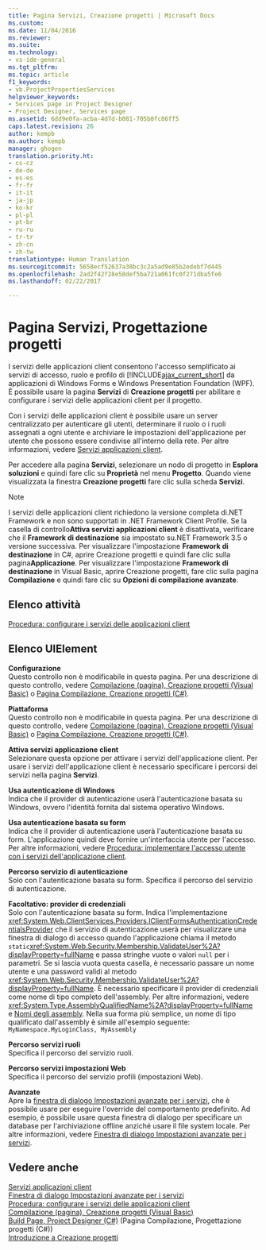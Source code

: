 ```yaml
---
title: Pagina Servizi, Creazione progetti | Microsoft Docs
ms.custom: 
ms.date: 11/04/2016
ms.reviewer: 
ms.suite: 
ms.technology:
- vs-ide-general
ms.tgt_pltfrm: 
ms.topic: article
f1_keywords:
- vb.ProjectPropertiesServices
helpviewer_keywords:
- Services page in Project Designer
- Project Designer, Services page
ms.assetid: 6dd9e0fa-acba-4d7d-b081-705b0fc86ff5
caps.latest.revision: 26
author: kempb
ms.author: kempb
manager: ghogen
translation.priority.ht:
- cs-cz
- de-de
- es-es
- fr-fr
- it-it
- ja-jp
- ko-kr
- pl-pl
- pt-br
- ru-ru
- tr-tr
- zh-cn
- zh-tw
translationtype: Human Translation
ms.sourcegitcommit: 5658ecf52637a38bc3c2a5ad9e85b2edebf7d445
ms.openlocfilehash: 2ad2f42f28e58def5ba721a061fc0f271dba5fe6
ms.lasthandoff: 02/22/2017

---
```

# <a name="services-page-project-designer"></a>Pagina Servizi, Progettazione progetti
I servizi delle applicazioni client consentono l'accesso semplificato ai servizi di accesso, ruolo e profilo di [!INCLUDE[ajax_current_short](../../ide/reference/includes/ajax_current_short_md.md)] da applicazioni di Windows Forms e Windows Presentation Foundation (WPF). È possibile usare la pagina **Servizi** di **Creazione progetti** per abilitare e configurare i servizi delle applicazioni client per il progetto.  
  
 Con i servizi delle applicazioni client è possibile usare un server centralizzato per autenticare gli utenti, determinare il ruolo o i ruoli assegnati a ogni utente e archiviare le impostazioni dell'applicazione per utente che possono essere condivise all'interno della rete. Per altre informazioni, vedere [Servizi applicazioni client](http://msdn.microsoft.com/Library/1487d8df-089e-4f21-abfb-a791a652b58e).  
  
 Per accedere alla pagina **Servizi**, selezionare un nodo di progetto in **Esplora soluzioni** e quindi fare clic su **Proprietà** nel menu **Progetto**. Quando viene visualizzata la finestra **Creazione progetti** fare clic sulla scheda **Servizi**.  
  
> [!NOTE]
>  I servizi delle applicazioni client richiedono la versione completa di.NET Framework e non sono supportati in .NET Framework Client Profile. Se la casella di controllo**Attiva servizi applicazioni client** è disattivata, verificare che il **Framework di destinazione** sia impostato su.NET Framework 3.5 o versione successiva. Per visualizzare l'impostazione **Framework di destinazione** in C#, aprire Creazione progetti e quindi fare clic sulla pagina**Applicazione**. Per visualizzare l'impostazione **Framework di destinazione** in Visual Basic, aprire Creazione progetti, fare clic sulla pagina **Compilazione** e quindi fare clic su **Opzioni di compilazione avanzate**.  
  
## <a name="task-list"></a>Elenco attività  
 [Procedura: configurare i servizi delle applicazioni client](http://msdn.microsoft.com/Library/34a8688a-a32c-40d3-94be-c8e610c6a4e8)  
  
## <a name="uielement-list"></a>Elenco UIElement  
 **Configurazione**  
 Questo controllo non è modificabile in questa pagina. Per una descrizione di questo controllo, vedere [Compilazione (pagina), Creazione progetti (Visual Basic)](../../ide/reference/compile-page-project-designer-visual-basic.md) o [Pagina Compilazione, Creazione progetti (C#)](../../ide/reference/build-page-project-designer-csharp.md).  
  
 **Piattaforma**  
 Questo controllo non è modificabile in questa pagina. Per una descrizione di questo controllo, vedere [Compilazione (pagina), Creazione progetti (Visual Basic)](../../ide/reference/compile-page-project-designer-visual-basic.md) o [Pagina Compilazione, Creazione progetti (C#)](../../ide/reference/build-page-project-designer-csharp.md).  
  
 **Attiva servizi applicazione client**  
 Selezionare questa opzione per attivare i servizi dell'applicazione client. Per usare i servizi dell'applicazione client è necessario specificare i percorsi dei servizi nella pagina **Servizi**.  
  
 **Usa autenticazione di Windows**  
 Indica che il provider di autenticazione userà l'autenticazione basata su Windows, ovvero l'identità fornita dal sistema operativo Windows.  
  
 **Usa autenticazione basata su form**  
 Indica che il provider di autenticazione userà l'autenticazione basata su form. L'applicazione quindi deve fornire un'interfaccia utente per l'accesso. Per altre informazioni, vedere [Procedura: implementare l'accesso utente con i servizi dell'applicazione client](http://msdn.microsoft.com/Library/5431a671-eb02-4e18-a651-24764fccec9a).  
  
 **Percorso servizio di autenticazione**  
 Solo con l'autenticazione basata su form. Specifica il percorso del servizio di autenticazione.  
  
 **Facoltativo: provider di credenziali**  
 Solo con l'autenticazione basata su form. Indica l'implementazione <xref:System.Web.ClientServices.Providers.IClientFormsAuthenticationCredentialsProvider> che il servizio di autenticazione userà per visualizzare una finestra di dialogo di accesso quando l'applicazione chiama il metodo `static`<xref:System.Web.Security.Membership.ValidateUser%2A?displayProperty=fullName> e passa stringhe vuote o valori `null` per i parametri. Se si lascia vuota questa casella, è necessario passare un nome utente e una password validi al metodo <xref:System.Web.Security.Membership.ValidateUser%2A?displayProperty=fullName>. È necessario specificare il provider di credenziali come nome di tipo completo dell'assembly. Per altre informazioni, vedere <xref:System.Type.AssemblyQualifiedName%2A?displayProperty=fullName> e [Nomi degli assembly](http://msdn.microsoft.com/Library/8f8c2c90-f15d-400e-87e7-a757e4f04d0e). Nella sua forma più semplice, un nome di tipo qualificato dall'assembly è simile all'esempio seguente: `MyNamespace.MyLoginClass, MyAssembly`  
  
 **Percorso servizi ruoli**  
 Specifica il percorso del servizio ruoli.  
  
 **Percorso servizi impostazioni Web**  
 Specifica il percorso del servizio profili (impostazioni Web).  
  
 **Avanzate**  
 Apre la [finestra di dialogo Impostazioni avanzate per i servizi](../../ide/reference/advanced-settings-for-services-dialog-box.md), che è possibile usare per eseguire l'override del comportamento predefinito. Ad esempio, è possibile usare questa finestra di dialogo per specificare un database per l'archiviazione offline anziché usare il file system locale. Per altre informazioni, vedere [Finestra di dialogo Impostazioni avanzate per i servizi](../../ide/reference/advanced-settings-for-services-dialog-box.md).  
  
## <a name="see-also"></a>Vedere anche  
 [Servizi applicazioni client](http://msdn.microsoft.com/Library/1487d8df-089e-4f21-abfb-a791a652b58e)   
 [Finestra di dialogo Impostazioni avanzate per i servizi](../../ide/reference/advanced-settings-for-services-dialog-box.md)   
 [Procedura: configurare i servizi delle applicazioni client](http://msdn.microsoft.com/Library/34a8688a-a32c-40d3-94be-c8e610c6a4e8)   
 [Compilazione (pagina), Creazione progetti (Visual Basic)](../../ide/reference/compile-page-project-designer-visual-basic.md)   
 [Build Page, Project Designer (C#)](../../ide/reference/build-page-project-designer-csharp.md)  (Pagina Compilazione, Progettazione progetti (C#))  
 [Introduzione a Creazione progetti](http://msdn.microsoft.com/en-us/898dd854-c98d-430c-ba1b-a913ce3c73d7)
